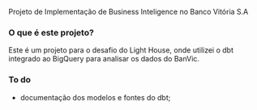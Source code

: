 Projeto de Implementação de Business Inteligence no Banco Vitória S.A

### O que é este projeto?

Este é um projeto para o desafio do Light House, onde utilizei o dbt integrado ao BigQuery para analisar os dados do BanVic.

### To do

- documentação dos modelos e fontes do dbt;

